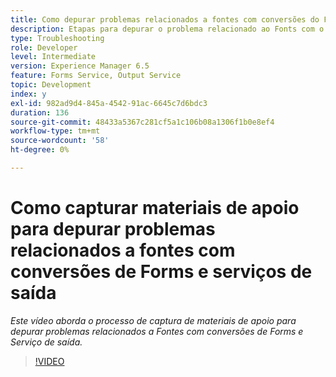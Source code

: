 ```yaml
---
title: Como depurar problemas relacionados a fontes com conversões do Forms e do serviço de saída
description: Etapas para depurar o problema relacionado ao Fonts com o Forms e o Serviço de saída
type: Troubleshooting
role: Developer
level: Intermediate
version: Experience Manager 6.5
feature: Forms Service, Output Service
topic: Development
index: y
exl-id: 982ad9d4-845a-4542-91ac-6645c7d6bdc3
duration: 136
source-git-commit: 48433a5367c281cf5a1c106b08a1306f1b0e8ef4
workflow-type: tm+mt
source-wordcount: '58'
ht-degree: 0%

---
```


# Como capturar materiais de apoio para depurar problemas relacionados a fontes com conversões de Forms e serviços de saída

*Este vídeo aborda o processo de captura de materiais de apoio para depurar problemas relacionados a Fontes com conversões de Forms e Serviço de saída.*

>[!VIDEO](https://video.tv.adobe.com/v/335487?quality=12&learn=on)
